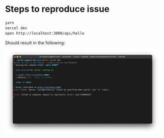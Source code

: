 # Steps to reproduce issue

```sh
yarn
vercel dev
open http://localhost:3000/api/hello
```

Should result in the following:

<img src="screenshot.png" alt="">